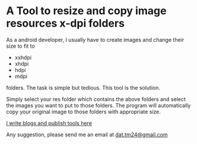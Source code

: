 # A Tool to resize and copy image resources x-dpi folders

As a android developer, I usually have to create images and change their size to fit to 
- xxhdpi 
- xhdpi
- hdpi
- mdpi

folders. The task is simple but tedious. This tool is the solution.

Simply select your res folder which contains the above folders and select the images you want to put to those folders. The program will automatically copy your original image to those folders with appropriate size.

[I write blogs and publish tools here](https://binarycarpenter.com/)

Any suggestion, please send me an email at dat.tm24@gmail.com
